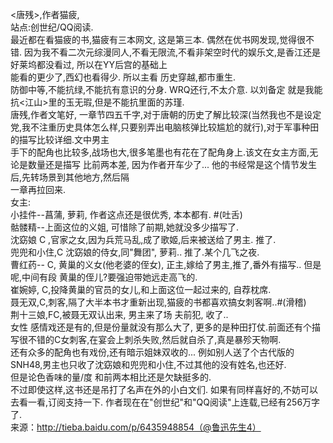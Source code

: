 <唐残>,作者猫疲,  
站点:创世纪/QQ阅读.   
最近都在看猫疲的书,猫疲有三本网文, 这是第三本. 偶然在优书网发现,觉得很不错. 因为我不看二次元综漫同人,不看无限流,不看非架空时代的娱乐文,是香江还是好莱坞都没看过, 所以在YY后宫的基础上  
能看的更少了,西幻也看得少. 所以主看 历史穿越,都市重生.  
防御中等,不能抗绿,不能抗有意识的分身. WRQ还行,不太介意. 以刘备定 就是我能抗<江山>里的玉无瑕,但是不能抗里面的苏瑾.  
唐残,作者文笔好, 一章节四五千字,对于唐朝的历史了解比较深(当然我也不是设定党,我不注重历史具体怎么样,只要别弄出电脑核弹比较尴尬的就行),对于军事种田的描写比较详细.文中男主  
手下的配角也比较多,战场也大,很多笔墨也有花在了配角身上.该文在女主方面,无论是数量还是描写 比前两本差, 因为作者开车少了... 他的书经常是这个情节发生后,先转场景到其他地方,然后隔  
一章再拉回来.  
女主:  
小挂件--菖蒲, 萝莉, 作者这点还是很优秀, 本本都有. #(吐舌)   
骷髅精--上面这位的义姐, 可惜除了前期,她就没多少描写了.  
沈窈娘 C ,官家之女,因为兵荒马乱,成了歌姬,后来被送给了男主. 推了.  
兜兜和小住,C 沈窈娘的侍女,同"舞团", 萝莉.. 推了.某个几飞之夜.  
曹红药-- C, 黄巢的义女(他老婆的侄女), 正主,嫁给了男主,推了,番外有描写.. 但是呢,中间有段 黄巢的侄儿?要强迫带她远走高飞的.  
崔婉婷, C,投降黄巢的官员的女儿,和上面这位一起过来的, 自荐枕席.  
聂无双,C,刺客,隔了大半本书才重新出现,猫疲的书都喜欢搞女刺客啊..#(滑稽)    
荆十三娘,FC,被聂无双认出来, 男主来了场 夫前犯, 收了..  
女性 感情戏还是有的,但是份量就没有那么大了, 更多的是种田打仗.前面还有个描写很不错的C女刺客,在宴会上刺杀失败,然后就自杀了,真是暴殄天物啊.  
还有众多的配角也有戏份,还有暗示姐妹双收的... 例如别人送了个古代版的SNH48,男主也只收了沈窈娘和兜兜和小住,不过其他的没有姓名,也还好.  
但是论色香味的量/度 和前两本相比还是欠缺挺多的.  
不过即使这样,这书还是吊打了名声在外的小白文们. 如果有同样喜好的,不妨可以去看一看,订阅支持一下. 作者现在在"创世纪"和"QQ阅读"上连载,已经有256万字了.  
来源：http://tieba.baidu.com/p/6435948854（@鲁迅先生4）  
